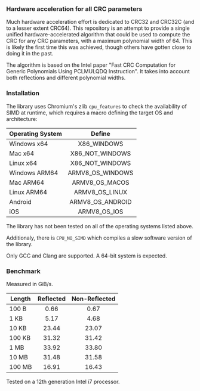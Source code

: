 ### Hardware acceleration for all CRC parameters

Much hardware acceleration effort is dedicated to CRC32 and CRC32C (and to a lesser extent CRC64). This repository is an attempt to provide a single unified hardware-accelerated algorithm that could be used to compute the CRC for any CRC parameters, with a maximum polynomial width of 64. This is likely the first time this was achieved, though others have gotten close to doing it in the past.

The algorithm is based on the Intel paper "Fast CRC Computation for Generic Polynomials Using PCLMULQDQ Instruction". It takes into account both reflections and different polynomial widths.

### Installation

The library uses Chromium's zlib `cpu_features` to check the availability of SIMD at runtime, which requires a macro defining the target OS and architecture:

| Operating System | Define |
| --- | :-: |
| Windows x64 | X86_WINDOWS |
| Mac x64 | X86_NOT_WINDOWS |
| Linux x64 | X86_NOT_WINDOWS |
| Windows ARM64 | ARMV8_OS_WINDOWS |
| Mac ARM64 | ARMV8_OS_MACOS |
| Linux ARM64 | ARMV8_OS_LINUX |
| Android | ARMV8_OS_ANDROID |
| iOS | ARMV8_OS_IOS |

The library has not been tested on all of the operating systems listed above.

Additionaly, there is `CPU_NO_SIMD` which compiles a slow software version of the library.

Only GCC and Clang are supported. A 64-bit system is expected.

### Benchmark

Measured in GiB/s.

| Length | Reflected | Non-Reflected |
| --- | :-: | :-: |
| 100 B | 0.66 | 0.67 |
| 1 KB | 5.17 | 4.68 |
| 10 KB | 23.44 | 23.07 |
| 100 KB | 31.32 | 31.42 |
| 1 MB | 33.92 | 33.80 |
| 10 MB | 31.48 | 31.58 |
| 100 MB | 16.91 | 16.43 |

Tested on a 12th generation Intel i7 processor.